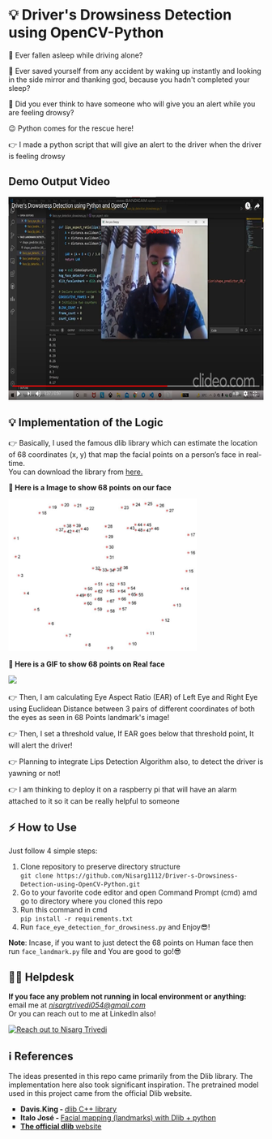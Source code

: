 # 💡 Driver's Drowsiness Detection using OpenCV-Python

🤔 Ever fallen asleep while driving alone? 

🤔 Ever saved yourself from any accident by waking up instantly and looking in the side mirror and thanking god, because you hadn't completed your sleep?

🤔 Did you ever think to have someone who will give you an alert while you are feeling drowsy?

😉 Python comes for the rescue here!

👉 I made a python script that will give an alert to the driver when the driver is feeling drowsy


## Demo Output Video

<a href="http://www.youtube.com/watch?feature=player_embedded&v=hsEUkFkJJy0
" target="_blank"><img src="youtube_thumbnail.png" alt="Driver's Drowsiness Detection" title="Watch On Youtube" height=400px></a>

## 💡 Implementation of the Logic

👉 Basically, I used the famous dlib library which can estimate the location of 68 coordinates (x, y) that map the facial points on a person’s face in real-time.<br>
You can download the library from <a href="https://pypi.org/project/dlib/">here.</a>

**📸 Here is a Image to show 68 points on our face**

<img src="68_landmark.jpeg" height=300px><br>

**🎥 Here is a GIF to show 68 points on Real face**

<img src="68_points_gif.gif" height=300px><br>


👉 Then, I am calculating Eye Aspect Ratio (EAR) of Left Eye and Right Eye using Euclidean Distance between 3 pairs of different coordinates of both the eyes as seen in 68 Points landmark's image!

👉 Then, I set a threshold value, If EAR goes below that threshold point, It will alert the driver!

👉 Planning to integrate Lips Detection Algorithm also, to detect the driver is yawning or not!

👉 I am thinking to deploy it on a raspberry pi that will have an alarm attached to it so it can be really helpful to someone

## ⚡️ How to Use

Just follow 4 simple steps:

1. Clone repository to preserve directory structure<br>
`git clone https://github.com/Nisarg1112/Driver-s-Drowsiness-Detection-using-OpenCV-Python.git`
2. Go to your favorite code editor and open Command Prompt (cmd) amd go to directory where you cloned this repo
3. Run this command in cmd<br>
   `pip install -r requirements.txt`
4. Run `face_eye_detection_for_drowsiness.py` and Enjoy😎!
   
**Note**: Incase, if you want to just detect the 68 points on Human face then run `face_landmark.py` file and You are good to go!😎

## 🙋‍♂️ Helpdesk

**If you face any problem not running in local environment or anything:** email me at *nisargtrivedi054@gmail.com*
<br>
Or you can reach out to me at LinkedIn also!<br>

<a href="https://www.linkedin.com/in/nisargtrivedi1112"><img src="https://img.shields.io/badge/LinkedIn-0077B5?style=for-the-badge&logo=linkedin&logoColor=white" title="Reach out to Nisarg Trivedi"></a>

## ℹ References

The ideas presented in this repo came primarily from the Dlib library. The implementation here also took significant inspiration. The pretrained model used in this project came from the official Dlib website.

<ul type='square'>
  <li><strong>Davis.King - </strong><a href='https://github.com/davisking/dlib'>dlib C++ library</a></li>
  <li><strong>Italo José - </strong><a href='https://towardsdatascience.com/facial-mapping-landmarks-with-dlib-python-160abcf7d672'>Facial mapping (landmarks) with Dlib + python</a></li>
  <li><a href='https://pjreddie.com/darknet/yolo/'><strong>The official dlib </strong><a href='http://dlib.net/'>website</a></a></li>
</ul>



